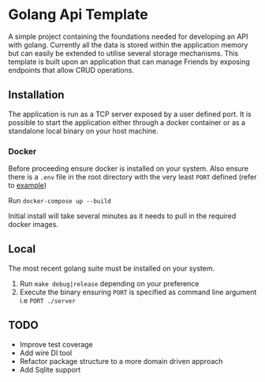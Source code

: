 # Golang Api Template

A simple project containing the foundations needed for developing an API with golang. Currently all the data is stored within the application memory but can easily be extended to utilise several storage mechanisms.
This template is built upon an application that can manage Friends by exposing endpoints that allow CRUD operations.

## Installation
The application is run as a TCP server exposed by a user defined port. It is possible to start the application either through a docker container or as a standalone local binary on your host machine.

### Docker
Before proceeding ensure docker is installed on your system. Also ensure there is a `.env` file in the root directory with the very least `PORT` defined (refer to [example](https://github.com/sayze/golang-template/blob/master/.env.example))

Run `docker-compose up --build`

Initial install will take several minutes as it needs to pull in the required docker images.

## Local
The most recent golang suite must be installed on your system.

1. Run `make debug|release` depending on your preference
2. Execute the binary ensuring  `PORT` is specified as command line argument  i.e `PORT ./server`


## TODO
- Improve test coverage
- Add wire DI tool
- Refactor package structure to a more domain driven approach
- Add Sqlite support
